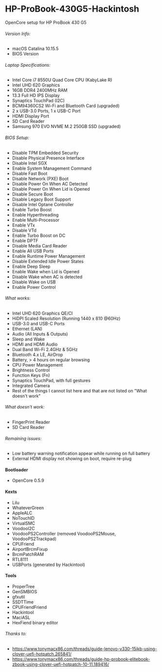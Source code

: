 # HP-ProBook-430G5-Hackintosh

OpenCore setup for HP ProBook 430 G5

###### Version Info:
- macOS Catalina 10.15.5
- BIOS Version

###### Laptop Specifications:
- Intel Core i7 8550U Quad Core CPU (KabyLake R)
- Intel UHD 620 Graphics
- 16GB DDR4 2400MHz RAM
- 13.3 Full HD IPS Display
- Synaptics TouchPad (I2C)
- BCM94360CS2 Wi-Fi and Bluetooth Card (upgraded)
- 2 x USB-3.0 Ports, 1 x USB-C Port
- HDMI Display Port
- SD Card Reader
- Samsung 970 EVO NVME M.2 250GB SSD (upgraded)

###### BIOS Setup:
- Disable TPM Embedded Security
- Disable Physical Presence Interface
- Disable Intel SGX
- Enable System Management Command
- Disable Fast Boot
- Disable Network (PXE) Boot
- Disable Power On When AC Detected
- Disable Power On When Lid is Opened
- Disable Secure Boot
- Disable Legacy Boot Support
- Disable Intel Optane Controller
- Enable Turbo Boost
- Enable Hyperthreading
- Enable Multi-Processor
- Enable VTx
- Disable VTd
- Enable Turbo Boost on DC
- Enable DPTF
- Disable Media Card Reader
- Enable All USB Ports
- Enable Runtime Power Management
- Disable Extended Idle Power States
- Enable Deep Sleep
- Enable Wake when Lid is Opened
- Disable Wake when AC is detected
- Disable Wake on USB
- Enable Power Control

###### What works:
- Intel UHD 620 Graphics QE/CI
- HiDPI Scaled Resolution (Running 1440 x 810 @60Hz)
- USB-3.0 and USB-C Ports
- Ethernet (LAN)
- Audio (All Inputs & Outputs)
- Sleep and Wake
- HDMI and HDMI Audio
- Dual Band Wi-Fi 2.4GHz & 5GHz
- Bluetooth 4.x LE, AirDrop
- Battery, > 4 hours on regular browsing
- CPU Power Management
- Brightness Control
- Function Keys (Fn)
- Synaptics TouchPad, with full gestures
- Integrated Camera
- Rest of the things I cannot list here and that are not listed on "What doesn't work"

###### What doesn't work:
- FingerPrint Reader
- SD Card Reader

###### Remaining issues:
- Low battery warning notification appear while running on full battery
- External HDMI display not showing on boot, require re-plug

#### Bootloader
- OpenCore 0.5.9

#### Kexts
- Lilu
- WhateverGreen
- AppleALC
- NoTouchID
- VirtualSMC
- VoodooI2C
- VoodooPS2Controller (removed VoodooPS2Mouse, VoodooPS2Trackpad)
- CPUFriend
- AirportBrcmFixup
- BrcmPatchRAM
- RTL8111
- USBPorts (generated by Hackintool)

#### Tools
- ProperTree
- GenSMBIOS
- gfxutil
- SSDTTime
- CPUFriendFriend
- Hackintool
- MaciASL
- HexFiend binary editor

###### Thanks to:
- https://www.tonymacx86.com/threads/guide-lenovo-v330-15ikb-using-clover-uefi-hotpatch.265841/
- https://www.tonymacx86.com/threads/guide-hp-probook-elitebook-zbook-using-clover-uefi-hotpatch-10-11.189416/
